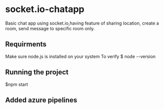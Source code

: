 # socket.io-chatapp

Basic chat app using socket.io,having feature of sharing location, create a room, send message to specific room only.

## Requirments

Make sure node.js is installed on your system
To verify
\$ node --version

## Running the project

\$npm start

## Added azure pipelines
